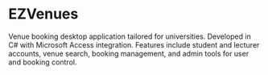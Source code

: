 # EZVenues
Venue booking desktop application tailored for universities. Developed in C# with Microsoft Access integration. Features include student and lecturer accounts, venue search, booking management, and admin tools for user and booking control.

